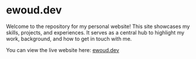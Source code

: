 # ewoud.dev

Welcome to the repository for my personal website! This site showcases my skills, projects, and experiences. It serves as a central hub to highlight my work, background, and how to get in touch with me.

You can view the live website here: [ewoud.dev](https://ewoud.dev/)
